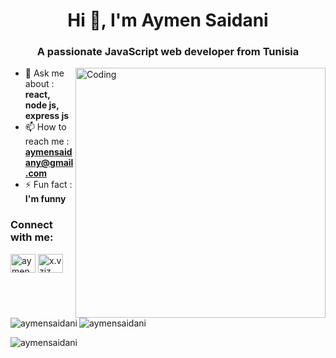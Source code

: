 <h1 align="center">Hi 👋, I'm Aymen Saidani</h1>
<h3 align="center">A passionate JavaScript web developer from Tunisia</h3>
<img align="right" alt="Coding" width="400" src="https://www.aalpha.net/wp-content/uploads/2020/12/full-stack-development.gif">



- 💬 Ask me about : **react, node js, express js**
- 📫 How to reach me : **aymensaidany@gmail.com**
- ⚡ Fun fact : **I'm funny**

<h3 align="left">Connect with me:</h3>
<p align="left">
<a href="https://www.linkedin.com/in/aymen-saidani" target="blank"><img align="center" src="https://raw.githubusercontent.com/rahuldkjain/github-profile-readme-generator/master/src/images/icons/Social/linked-in-alt.svg" alt="aymensaidani" height="30" width="40" /></a>
<a href="https://www.instagram.com/aimensdni" target="blank"><img align="center" src="https://raw.githubusercontent.com/rahuldkjain/github-profile-readme-generator/master/src/images/icons/Social/instagram.svg" alt="x.vziz" height="30" width="40" /></a>
</p>






<img align="left" src="https://github-readme-stats.vercel.app/api/top-langs?username=aymensaidani&show_icons=true&locale=en&layout=compact" alt="aymensaidani" /></p>

<p>&nbsp;<img align="center" src="https://github-readme-stats.vercel.app/api?username=aymensaidani&show_icons=true&locale=en" alt="aymensaidani" /></p>

<p><img align="center" src="https://github-readme-streak-stats.herokuapp.com/?user=aymensaidani&" alt="aymensaidani" /></p>